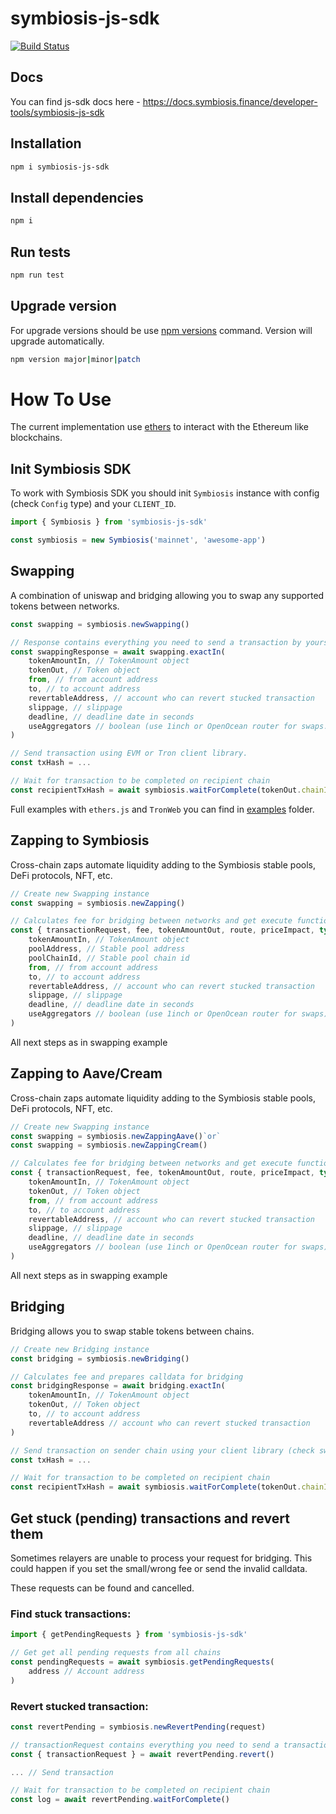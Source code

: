 # symbiosis-js-sdk

[![Build Status](https://drone.symbiosis.finance/api/badges/symbiosis-finance/sdk/status.svg)](https://drone.symbiosis.finance/symbiosis-finance/sdk)

## Docs

You can find js-sdk docs here - https://docs.symbiosis.finance/developer-tools/symbiosis-js-sdk

## Installation

```bash
npm i symbiosis-js-sdk
```

## Install dependencies

```bash
npm i
```

## Run tests

```bash
npm run test
```

## Upgrade version

For upgrade versions should be use [npm versions](https://docs.npmjs.com/cli/v8/commands/npm-version) command. Version will upgrade automatically.

```bash
npm version major|minor|patch
```

# How To Use

The current implementation use [ethers](https://docs.ethers.io/v5/) to interact with the Ethereum like blockchains.

## Init Symbiosis SDK

To work with Symbiosis SDK you should init `Symbiosis` instance with config (check `Config` type) and your `CLIENT_ID`.

```ts
import { Symbiosis } from 'symbiosis-js-sdk'

const symbiosis = new Symbiosis('mainnet', 'awesome-app')
```

## Swapping

A combination of uniswap and bridging allowing you to swap any supported tokens between networks.

```ts
const swapping = symbiosis.newSwapping()

// Response contains everything you need to send a transaction by yourself
const swappingResponse = await swapping.exactIn(
    tokenAmountIn, // TokenAmount object
    tokenOut, // Token object
    from, // from account address
    to, // to account address
    revertableAddress, // account who can revert stucked transaction
    slippage, // slippage
    deadline, // deadline date in seconds
    useAggregators // boolean (use 1inch or OpenOcean router for swaps. default = true)
)

// Send transaction using EVM or Tron client library.
const txHash = ...

// Wait for transaction to be completed on recipient chain
const recipientTxHash = await symbiosis.waitForComplete(tokenOut.chainId, txHash)
```

Full examples with `ethers.js` and `TronWeb` you can find in [examples](./examples/) folder.

## Zapping to Symbiosis

Cross-chain zaps automate liquidity adding to the Symbiosis stable pools, DeFi protocols, NFT, etc.

```ts
// Create new Swapping instance
const swapping = symbiosis.newZapping()

// Calculates fee for bridging between networks and get execute function
const { transactionRequest, fee, tokenAmountOut, route, priceImpact, type } = await swapping.exactIn(
    tokenAmountIn, // TokenAmount object
    poolAddress, // Stable pool address
    poolChainId, // Stable pool chain id
    from, // from account address
    to, // to account address
    revertableAddress, // account who can revert stucked transaction
    slippage, // slippage
    deadline, // deadline date in seconds
    useAggregators // boolean (use 1inch or OpenOcean router for swaps)
)
```

All next steps as in swapping example

## Zapping to Aave/Cream

Cross-chain zaps automate liquidity adding to the Symbiosis stable pools, DeFi protocols, NFT, etc.

```ts
// Create new Swapping instance
const swapping = symbiosis.newZappingAave()`or`
const swapping = symbiosis.newZappingCream()

// Calculates fee for bridging between networks and get execute function
const { transactionRequest, fee, tokenAmountOut, route, priceImpact, type } = await swapping.exactIn(
    tokenAmountIn, // TokenAmount object
    tokenOut, // Token object
    from, // from account address
    to, // to account address
    revertableAddress, // account who can revert stucked transaction
    slippage, // slippage
    deadline, // deadline date in seconds
    useAggregators // boolean (use 1inch or OpenOcean router for swaps)
)
```

All next steps as in swapping example

## Bridging

Bridging allows you to swap stable tokens between chains.

```ts
// Create new Bridging instance
const bridging = symbiosis.newBridging()

// Calculates fee and prepares calldata for bridging
const bridgingResponse = await bridging.exactIn(
    tokenAmountIn, // TokenAmount object
    tokenOut, // Token object
    to, // to account address
    revertableAddress // account who can revert stucked transaction
)

// Send transaction on sender chain using your client library (check swapping example)
const txHash = ...

// Wait for transaction to be completed on recipient chain
const recipientTxHash = await symbiosis.waitForComplete(tokenOut.chainId, txHash)
```

## Get stuck (pending) transactions and revert them

Sometimes relayers are unable to process your request for bridging. This could happen if you set the small/wrong fee or send the invalid calldata.

These requests can be found and cancelled.

### Find stuck transactions:

```ts
import { getPendingRequests } from 'symbiosis-js-sdk'

// Get get all pending requests from all chains
const pendingRequests = await symbiosis.getPendingRequests(
    address // Account address
)
```

### Revert stucked transaction:

```ts
const revertPending = symbiosis.newRevertPending(request)

// transactionRequest contains everything you need to send a transaction by yourself
const { transactionRequest } = await revertPending.revert()

... // Send transaction

// Wait for transaction to be completed on recipient chain
const log = await revertPending.waitForComplete()
```
